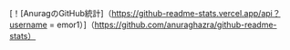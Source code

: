 <!-- ### Hi there 👋 -->
[！[AnuragのGitHub統計]（https://github-readme-stats.vercel.app/api？username = emor1）]（https://github.com/anuraghazra/github-readme-stats）


<!--
**emor1/emor1** is a ✨ _special_ ✨ repository because its `README.md` (this file) appears on your GitHub profile.

Here are some ideas to get you started:

- 🔭 I’m currently working on ...
- 🌱 I’m currently learning ...
- 👯 I’m looking to collaborate on ...
- 🤔 I’m looking for help with ...
- 💬 Ask me about ...
- 📫 How to reach me: ...
- 😄 Pronouns: ...
- ⚡ Fun fact: ...
-->
